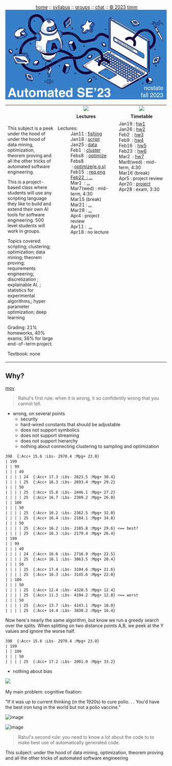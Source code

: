 <a name=top><br>
  <p align=center>&nbsp;<a href="/README.md#top">home</a> ::
  <a href="/docs/syllabus.md#top">syllabus</a> ::
  <a href="https://docs.google.com/spreadsheets/d/1YHZPRLfchksx541yaojJE_loOh2g4FaVKtrVcquoYIw/edit#gid=0">groups</a> ::
  <a href="https://discord.gg/FYwfQuNzPB">chat</a>  ::
  <a href="/LICENSE.md#top">&copy;&nbsp;2023</a> <a href="http://menzies.us">timm</a><br>
  <a href="/README.md#top"><img width=600  
     src="/etc/img/ase23.png"></a></p>





<table width="100%" border=0 align=center>
<tr>
<td></td>
<td align=center width=300><img           src="/etc/img/lectures.gif"></td>
<td align=center width=300><img  width=64 src="/etc/img/time.png"></td>
</tr>
<tr>
<td></td>
<td align=center><b>Lectures</b></td>
<td align=center><b>Timetable</b> </td>
</tr>
<tr>
<td width=500>

<p>
This subject is a peek under the hood of 
   under the hood of data mining, optimization, theorem proving and all the other tricks of automated software engineering.

<p>
This is a project-based class where students will use any scripting language they like  to build and extend their own AI tools for software engineering. 
 500 level students will work in groups.

<p>Topics covered: 
 scripting;
 clustering;
 optimization;
 data mining;
 theorem proving;
 requirements engineering;
 discretization  ;
 explainable AI, ;
 statistics for experimental algorithms,;
 hyper parameter optimization;
 deep learning

<p>Grading: 21% homeworks, 40% exams; 36% for large end-of-term project.

<p>Textbook: none


</td>
<td valign=top  xwidth="100px">

<!-- -------------------------------- -->
<dl>
<dt>
Lectures:
<dd>
Jan11&nbsp;:&nbsp;<a href="https://github.com/timm/tested/blob/main/docs/onFishing.md">fishing</a><br>
Jan18&nbsp;:&nbsp;<a href="https://github.com/timm/tested/blob/main/docs/onScript.md">script</a><br>
Jan25&nbsp;:&nbsp;<a href="https://github.com/timm/tested/blob/main/docs/onData.md">data</a><br>
Feb1 &nbsp;:&nbsp;<a href="https://github.com/timm/tested/blob/main/docs/onCluster.md">cluster</a><br>
Febs8 &nbsp;:&nbsp;<a href="https://github.com/timm/tested/blob/main/docs/onOptimize.md">optimize</a><br>
Febs8 &nbsp;:&nbsp;<a href="https://github.com/timm/tested/blob/main/docs/onOptimizeExamples.md">optimize(e.g.s)</a>
<br>
Feb15 &nbsp;:&nbsp;<a href="https://github.com/timm/tested/blob/main/docs/onRe.md">req.eng</aa><br>
Feb22 &nbsp;:&nbsp;<a href="https://github.com/timm/tested/blob/main/docs/tbd.md">...</a><br>
Mar1 &nbsp;:&nbsp;<a href="https://github.com/timm/tested/blob/main/docs/tbd.md">...</a><br>
Mar7(wed)&nbsp;:&nbsp;mid-term,&nbsp;4:30</a><br>
Mar15 (break)</a><br>
Mar21&nbsp;:&nbsp;<a href="https://github.com/timm/tested/blob/main/docs/tbd.md">...</a><br>
Mar28&nbsp;:&nbsp;<a href="https://github.com/timm/tested/blob/main/docs/tbd.md">...</a><br>
Apr4&nbsp;:&nbsp;project review</a><br>
Apr11&nbsp;:&nbsp; <a href="https://github.com/timm/tested/blob/main/docs/tbd.md">...</a><br>
Apr18&nbsp;:&nbsp;no lecture<br>
<dd>
</dl>


<!-- -------------------------------- -->

<td valign=top>
     	Jan19&nbsp;:&nbsp;<a href="https://github.com/timm/tested/blob/main/src/script.lua">hw1</a><br>
     	Jan26&nbsp;:&nbsp;<a href="https://github.com/timm/tested/blob/main/src/data.lua">hw2</a><br>
     	Feb2 &nbsp;:&nbsp;<a href="https://github.com/timm/tested/blob/main/src/cluster.lua">hw3</a><br>
     	Feb9 &nbsp;:&nbsp;<a href="https://github.com/timm/tested/blob/main/docs/onGrid.md">hw4</a><br>
     	Feb16 &nbsp;:&nbsp;<a href="https://github.com/timm/tested/blob/main/docs/onBins.md">hw5</a><br>
     	Feb23 &nbsp;:&nbsp;<a href="https://github.com/timm/tested/blob/main/src/tbd.lua">hw6</a><br>
     	Mar2 &nbsp;:&nbsp;<a href="https://github.com/timm/tested/blob/main/src/tbd.lua">hw7</a><br>
     	Mar8(wed)&nbsp;:&nbsp;mid-term, 4:30</a><br>
    	Mar16 (break)</a><br>
    	Apr5&nbsp;:&nbsp;project review</a><br>
    	Apr20&nbsp;:&nbsp;<a href="https://github.com/timm/tested/blob/main/docs/onProject.md">project</a>
        Apr28&nbsp;:&nbsp;exam, 3:30

</td>
</tr>

</table>




## Why?

[mov](https://github.com/timm/tested/raw/main/etc/mov/chaptGPT_lua_kmeans.mov)

> Rahul's first rule: when it is wrong, it so confidently wrong that you cannot tell.

- wrong, on several points
   - security 
   - hard-wired constants that should be adjustable
   - does not support symbolics
   - does not support streaming
   - does not support hierarchy 
   - nothing about connecting clustering to sampling and optimization
   
```
398  {:Acc+ 15.6 :Lbs- 2970.4 :Mpg+ 23.8}
| 199
| | 99
| | | 49
| | | | 24  {:Acc+ 17.3 :Lbs- 2623.5 :Mpg+ 30.4}
| | | | 25  {:Acc+ 16.3 :Lbs- 2693.4 :Mpg+ 29.2}
| | | 50
| | | | 25  {:Acc+ 15.8 :Lbs- 2446.1 :Mpg+ 27.2}
| | | | 25  {:Acc+ 16.7 :Lbs- 2309.2 :Mpg+ 26.0}
| | 100
| | | 50
| | | | 25  {:Acc+ 16.2 :Lbs- 2362.5 :Mpg+ 32.0}
| | | | 25  {:Acc+ 16.4 :Lbs- 2184.1 :Mpg+ 34.8}
| | | 50
| | | | 25  {:Acc+ 16.2 :Lbs- 2185.8 :Mpg+ 29.6} <== best?
| | | | 25  {:Acc+ 16.3 :Lbs- 2179.4 :Mpg+ 26.4}
| 199
| | 99
| | | 49
| | | | 24  {:Acc+ 16.6 :Lbs- 2716.9 :Mpg+ 22.5}
| | | | 25  {:Acc+ 16.1 :Lbs- 3063.5 :Mpg+ 20.4}
| | | 50
| | | | 25  {:Acc+ 17.4 :Lbs- 3104.6 :Mpg+ 21.6}
| | | | 25  {:Acc+ 16.3 :Lbs- 3145.6 :Mpg+ 22.0}
| | 100
| | | 50
| | | | 25  {:Acc+ 12.4 :Lbs- 4320.5 :Mpg+ 12.4}
| | | | 25  {:Acc+ 11.3 :Lbs- 4194.2 :Mpg+ 12.8} <== worst
| | | 50
| | | | 25  {:Acc+ 13.7 :Lbs- 4143.1 :Mpg+ 18.0}
| | | | 25  {:Acc+ 14.4 :Lbs- 3830.2 :Mpg+ 16.4}
```

Now here's nearly the same algorithm, but know we run a greedy search over the splits. When splitting on two distance points  A,B, we peek at the  Y values and ignore the worse half.

```
398  {:Acc+ 15.6 :Lbs- 2970.4 :Mpg+ 23.8}
| 199
| | 100
| | | 50
| | | | 25  {:Acc+ 17.2 :Lbs- 2001.0 :Mpg+ 33.2}
```

- nothing about bias


<img src="https://github.com/timm/tested/blob/main/etc/img/fairness.png?raw=true">


My main problem: cognitive fixation:

"If it was up to current thinking (in the 1920s)  to cure polio. . . You'd have the best iron lung in the world but not a polio vaccine."

![image](https://user-images.githubusercontent.com/29195/211912925-0a9dda23-71d6-4c48-87b0-ebb3bd1eff39.png)

![image](https://user-images.githubusercontent.com/29195/211912983-1cc21e0b-d545-4e08-af3f-bb45d3c21f09.gif)



> Rahul's second rule: you need to know a lot about the code to to make best use of automatically generated code.

This subject:  under the hood of data mining, optimization, theorem proving and all the other tricks of automated software engineering

